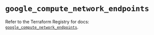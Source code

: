 # `google_compute_network_endpoints`

Refer to the Terraform Registry for docs: [`google_compute_network_endpoints`](https://registry.terraform.io/providers/hashicorp/google/6.37.0/docs/resources/compute_network_endpoints).
